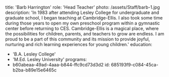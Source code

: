 title: 'Barb Harrington'
role: 'Head Teacher'
photo: /assets/Staff/barb-1.jpg
description: 'In 1983 after attending Lesley College for undergraduate and graduate school, I began teaching at Cambridge-Ellis. I also took some time during those years to open my own preschool program within a gymnastic center before returning to CES. Cambridge-Ellis is a magical place, where the possibilities for children, parents, and teachers to grow are endless. I am proud to be a part of this community and its mission to provide joyful, nurturing and rich learning experiences for young children.'
education:
  - 'B.A. Lesley College'
  - 'M.Ed. Lesley University'
programs:
  - b60abeaa-49ad-4aaa-b844-ffc9cd73d3d2
id: 685193f9-c084-45ca-b2ba-b89e15e6465c
